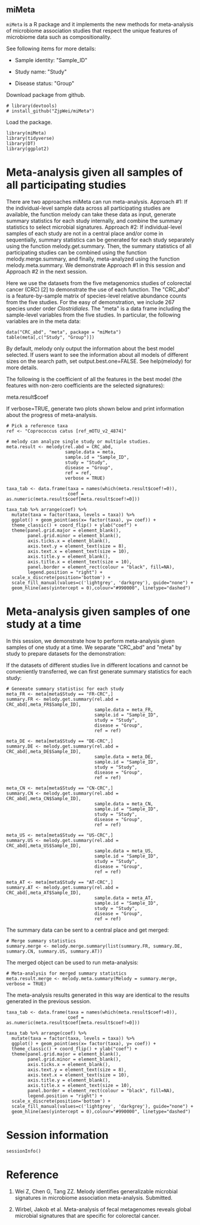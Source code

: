 ## miMeta

`miMeta` is a R package and it implements the new methods for meta-analysis of microbiome association studies that respect the unique features of microbiome data such as compositionality.

See following items for more details:

* Sample identity: "Sample_ID"

* Study name: "Study"

* Disease status: "Group"


Download package from github.

```{r getPackage, echo=TRUE}
# library(devtools)
# install_github("ZjpWei/miMeta")
```

Load the package. 

```{r load, echo=TRUE}
library(miMeta)
library(tidyverse)
library(DT)
library(ggplot2)
```

# Meta-analysis given all samples of all participating studies

There are two approaches miMeta can run meta-analysis. Approach #1: If the individual-level sample data across all participating studies are available, the function melody can take these data as input, generate summary statistics for each study internally, and combine the summary statistics to select microbial signatures. Approach #2: If individual-level samples of each study are not in a central place and/or come in sequentially, summary statistics can be generated for each study separately using the function melody.get.summary. Then, the summary statistics of all participating studies can be combined using the function melody.merge.summary, and finally, meta-analyzed using the function melody.meta.summary. We demonstrate Approach #1 in this session and Approach #2 in the next session.

Here we use the datasets from the five metagenomics studies of colorectal cancer (CRC) [2] to demonstrate the use of each function. The "CRC_abd" is a feature-by-sample matrix of species-level relative abundance counts from the five studies. For the easy of demonstration, we include 267 species under order *Clostridiales*.  The "meta" is a data frame including the sample-level variables from the five studies. In particular, the following variables are in the meta data:



```{r echo=TRUE}
data("CRC_abd", "meta", package = "miMeta")
table(meta[,c("Study", "Group")])
```

By default, melody only output the information about the best model selected. If users want to see the information about all models of different sizes on the search path, set output.best.one=FALSE. See help(melody) for more details.

The following is the coefficient of all the features in the best model (the features with non-zero coefficients are the selected signatures):

meta.result$coef

If verbose=TRUE, generate two plots shown below and print information about the progress of meta-analysis. 

```{r echo=TRUE, message=FALSE, warning=FALSE, fig.cap="a plot for microbial feature overlap among studies: this plot shows the number of features shared among studies. "}
# Pick a reference taxa
ref <- "Coprococcus catus [ref_mOTU_v2_4874]"

# melody can analyze single study or multiple studies. 
meta.result <- melody(rel.abd = CRC_abd,
                      sample.data = meta,
                      sample.id = "Sample_ID",
                      study = "Study",
                      disease = "Group",
                      ref = ref,
                      verbose = TRUE)
```

```{r echo=FALSE, fig.cap="a plot showing the absolute-abundance coefficient estimates of the selected microbial features in the best model under the best subset size."}
taxa_tab <- data.frame(taxa = names(which(meta.result$coef!=0)),
                       coef = as.numeric(meta.result$coef[meta.result$coef!=0]))

taxa_tab %>% arrange(coef) %>% 
  mutate(taxa = factor(taxa, levels = taxa)) %>% 
  ggplot() + geom_point(aes(x= factor(taxa), y= coef)) + 
  theme_classic() + coord_flip() + ylab("coef") + 
  theme(panel.grid.major = element_blank(),
        panel.grid.minor = element_blank(),
        axis.ticks.x = element_blank(),
        axis.text.y = element_text(size = 8),
        axis.text.x = element_text(size = 10),
        axis.title.y = element_blank(),
        axis.title.x = element_text(size = 10),
        panel.border = element_rect(colour = "black", fill=NA),
        legend.position = "right") +
  scale_x_discrete(position='bottom') +
  scale_fill_manual(values=c('lightgrey', 'darkgrey'), guide="none") +
  geom_hline(aes(yintercept = 0),colour="#990000", linetype="dashed")

```

# Meta-analysis given samples of one study at a time

In this session, we demonstrate how to perform meta-analysis given samples of one study at a time. We separate "CRC_abd" and "meta" by study to prepare datasets for the demonstration:

If the datasets of different studies live in different locations and cannot be conveniently transferred, we can first generate summary statistics for each study:

```{r echo=TRUE, message=FALSE, warning=FALSE}
# Geneeate summary statistisc for each study
meta_FR <- meta[meta$Study == "FR-CRC",]
summary.FR <- melody.get.summary(rel.abd = CRC_abd[,meta_FR$Sample_ID],
                                 sample.data = meta_FR,
                                 sample.id = "Sample_ID",
                                 study = "Study",
                                 disease = "Group",
                                 ref = ref)

meta_DE <- meta[meta$Study == "DE-CRC",]
summary.DE <- melody.get.summary(rel.abd = CRC_abd[,meta_DE$Sample_ID],
                                 sample.data = meta_DE,
                                 sample.id = "Sample_ID",
                                 study = "Study",
                                 disease = "Group",
                                 ref = ref)

meta_CN <- meta[meta$Study == "CN-CRC",]
summary.CN <- melody.get.summary(rel.abd = CRC_abd[,meta_CN$Sample_ID],
                                 sample.data = meta_CN,
                                 sample.id = "Sample_ID",
                                 study = "Study",
                                 disease = "Group",
                                 ref = ref)

meta_US <- meta[meta$Study == "US-CRC",]
summary.US <- melody.get.summary(rel.abd = CRC_abd[,meta_US$Sample_ID],
                                 sample.data = meta_US,
                                 sample.id = "Sample_ID",
                                 study = "Study",
                                 disease = "Group",
                                 ref = ref)

meta_AT <- meta[meta$Study == "AT-CRC",]
summary.AT <- melody.get.summary(rel.abd = CRC_abd[,meta_AT$Sample_ID],
                                 sample.data = meta_AT,
                                 sample.id = "Sample_ID",
                                 study = "Study",
                                 disease = "Group",
                                 ref = ref)
```

The summary data can be sent to a central place and get merged:

```{r echo=TRUE, message=FALSE, warning=FALSE}
# Merge summary statistics
summary.merge <- melody.merge.summary(list(summary.FR, summary.DE, summary.CN, summary.US, summary.AT))
```

The merged object can be used to run meta-analysis:

```{r echo=TRUE}
# Meta-analysis for merged summary statistics
meta.result.merge <- melody.meta.summary(Melody = summary.merge, verbose = TRUE)
```

The meta-analysis results generated in this way are identical to the results generated in the previous session.

```{r echo=FALSE, fig.cap="a plot showing the absolute-abundance coefficient estimates of the selected microbial features in the best model under the best subset size by using merged summary statistics."}
taxa_tab <- data.frame(taxa = names(which(meta.result$coef!=0)),
                       coef = as.numeric(meta.result$coef[meta.result$coef!=0]))

taxa_tab %>% arrange(coef) %>% 
  mutate(taxa = factor(taxa, levels = taxa)) %>% 
  ggplot() + geom_point(aes(x= factor(taxa), y= coef)) + 
  theme_classic() + coord_flip() + ylab("coef") + 
  theme(panel.grid.major = element_blank(),
        panel.grid.minor = element_blank(),
        axis.ticks.x = element_blank(),
        axis.text.y = element_text(size = 8),
        axis.text.x = element_text(size = 10),
        axis.title.y = element_blank(),
        axis.title.x = element_text(size = 10),
        panel.border = element_rect(colour = "black", fill=NA),
        legend.position = "right") +
  scale_x_discrete(position='bottom') +
  scale_fill_manual(values=c('lightgrey', 'darkgrey'), guide="none") +
  geom_hline(aes(yintercept = 0),colour="#990000", linetype="dashed")

```
# Session information

```{r}
sessionInfo()
```

# Reference
1. Wei Z, Chen G, Tang ZZ. Melody identifies generalizable microbial signatures in microbiome association meta-analysis. Submitted.

2. Wirbel, Jakob et al. Meta-analysis of fecal metagenomes reveals global microbial signatures that are specific for colorectal cancer. 
